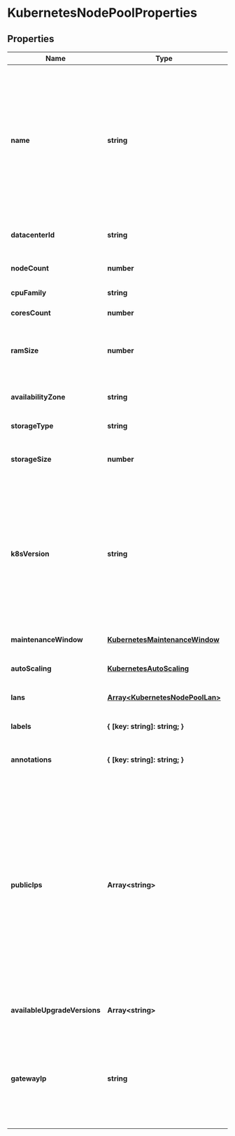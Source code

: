 # KubernetesNodePoolProperties

## Properties
| Name | Type | Description | Notes |
| ------------ | ------------- | ------------- | ------------- |
| **name** | **string** | A Kubernetes Node Pool Name. Valid Kubernetes Node Pool name must be 63 characters or less and must be empty or begin and end with an alphanumeric character ([a-z0-9A-Z]) with dashes (-), underscores (_), dots (.), and alphanumerics between. | [default to undefined] |
| **datacenterId** | **string** | A valid uuid of the datacenter on which user has access | [default to undefined] |
| **nodeCount** | **number** | Number of nodes part of the Node Pool | [default to undefined] |
| **cpuFamily** | **string** | A valid cpu family name | [default to undefined] |
| **coresCount** | **number** | Number of cores for node | [default to undefined] |
| **ramSize** | **number** | RAM size for node, minimum size is 2048MB. Ram size must be set to multiple of 1024MB. | [default to undefined] |
| **availabilityZone** | **string** | The availability zone in which the target VM should exist | [default to undefined] |
| **storageType** | **string** | Hardware type of the volume | [default to undefined] |
| **storageSize** | **number** | The size of the volume in GB. The size should be greater than 10GB. | [default to undefined] |
| **k8sVersion** | **string** | The kubernetes version in which a nodepool is running. This imposes restrictions on what kubernetes versions can be run in a cluster\'s nodepools. Additionally, not all kubernetes versions are viable upgrade targets for all prior versions. | [optional] [default to undefined] |
| **maintenanceWindow** | [**KubernetesMaintenanceWindow**](KubernetesMaintenanceWindow.md) |  | [optional] [default to undefined] |
| **autoScaling** | [**KubernetesAutoScaling**](KubernetesAutoScaling.md) |  | [optional] [default to undefined] |
| **lans** | [**Array&lt;KubernetesNodePoolLan&gt;**](KubernetesNodePoolLan.md) | array of additional LANs attached to worker nodes | [optional] [default to undefined] |
| **labels** | **{ [key: string]: string; }** | map of labels attached to node pool | [optional] [default to undefined] |
| **annotations** | **{ [key: string]: string; }** | map of annotations attached to node pool | [optional] [default to undefined] |
| **publicIps** | **Array&lt;string&gt;** | Optional array of reserved public IP addresses to be used by the nodes. IPs must be from same location as the data center used for the node pool. The array must contain one extra IP than maximum number of nodes could be. (nodeCount+1 if fixed node amount or maxNodeCount+1 if auto scaling is used) The extra provided IP Will be used during rebuilding of nodes. | [optional] [default to undefined] |
| **availableUpgradeVersions** | **Array&lt;string&gt;** | List of available versions for upgrading the node pool | [optional] [default to undefined] |
| **gatewayIp** | **string** | Public IP address for the gateway performing source NAT for the node pool\'s nodes belonging to a private cluster. Required only if the node pool belongs to a private cluster. | [optional] [default to undefined] |


